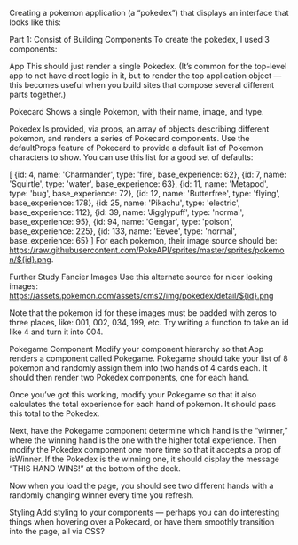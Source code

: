 Creating a pokemon application (a “pokedex”) that displays an interface that looks like this:

Part 1: Consist of Building Components To create the pokedex, I used 3 components:

App This should just render a single Pokedex. (It’s common for the top-level app to not have direct logic in it, but to render the top application object — this becomes useful when you build sites that compose several different parts together.)

Pokecard Shows a single Pokemon, with their name, image, and type.

Pokedex Is provided, via props, an array of objects describing different pokemon, and renders a series of Pokecard components. Use the defaultProps feature of Pokecard to provide a default list of Pokemon characters to show. You can use this list for a good set of defaults:

[ {id: 4, name: 'Charmander', type: 'fire', base_experience: 62}, {id: 7, name: 'Squirtle', type: 'water', base_experience: 63}, {id: 11, name: 'Metapod', type: 'bug', base_experience: 72}, {id: 12, name: 'Butterfree', type: 'flying', base_experience: 178}, {id: 25, name: 'Pikachu', type: 'electric', base_experience: 112}, {id: 39, name: 'Jigglypuff', type: 'normal', base_experience: 95}, {id: 94, name: 'Gengar', type: 'poison', base_experience: 225}, {id: 133, name: 'Eevee', type: 'normal', base_experience: 65} ] For each pokemon, their image source should be: https://raw.githubusercontent.com/PokeAPI/sprites/master/sprites/pokemon/${id}.png.

Further Study Fancier Images Use this alternate source for nicer looking images: https://assets.pokemon.com/assets/cms2/img/pokedex/detail/${id}.png

Note that the pokemon id for these images must be padded with zeros to three places, like: 001, 002, 034, 199, etc. Try writing a function to take an id like 4 and turn it into 004.

Pokegame Component Modify your component hierarchy so that App renders a component called Pokegame. Pokegame should take your list of 8 pokemon and randomly assign them into two hands of 4 cards each. It should then render two Pokedex components, one for each hand.

Once you’ve got this working, modify your Pokegame so that it also calculates the total experience for each hand of pokemon. It should pass this total to the Pokedex.

Next, have the Pokegame component determine which hand is the “winner,” where the winning hand is the one with the higher total experience. Then modify the Pokedex component one more time so that it accepts a prop of isWinner. If the Pokedex is the winning one, it should display the message “THIS HAND WINS!” at the bottom of the deck.

Now when you load the page, you should see two different hands with a randomly changing winner every time you refresh.

Styling Add styling to your components — perhaps you can do interesting things when hovering over a Pokecard, or have them smoothly transition into the page, all via CSS?
